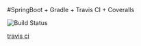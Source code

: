 #SpringBoot + Gradle + Travis CI + Coveralls

![Build Status](https://travis-ci.org/nalpari/spiring-boot-practice.svg?branch=master)

[travis ci ](https://t1.daumcdn.net/cfile/tistory/997D98385AA35CEF36)